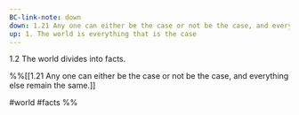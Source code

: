 ```yaml
---
BC-link-note: down
down: 1.21 Any one can either be the case or not be the case, and everything else remain the same.
up: 1. The world is everything that is the case
---
```

1.2 The world divides into facts.

%%[[1.21 Any one can either be the case or not be the case, and everything else remain the same.]]

#world #facts %%